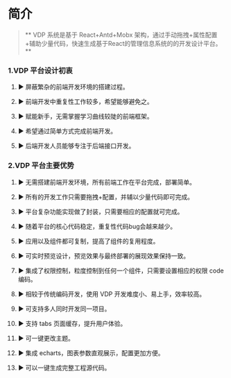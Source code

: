 # 简介

> ** VDP 系统是基于 React+Antd+Mobx 架构，通过手动拖拽+属性配置+辅助少量代码，快速生成基于React的管理信息系统的的开发设计平台。 **

### 1.VDP 平台设计初衷

1. ▶ 屏蔽繁杂的前端开发环境的搭建过程。

2. ▶ 前端开发中重复性工作较多，希望能够避免之。

3. ▶ 赋能新手，无需掌握学习曲线较陡的前端框架。

4. ▶ 希望通过简单方式完成前端开发。

5. ▶ 后端开发人员能够专注于后端接口开发。

### 2.VDP 平台主要优势

1. ▶ 无需搭建前端开发环境，所有前端工作在平台完成，部署简单。

2. ▶ 所有的开发工作只需要拖拽+配置，并辅以少量代码即可完成。

3. ▶ 平台复杂功能实现做了封装，只需要相应的配置就可完成。

4. ▶ 随着平台的核心代码稳定，重复性代码bug会越来越少。

5. ▶ 应用以及组件都可复制，提高了组件的复用程度。

6. ▶ 可实时预览设计，预览效果与最终部署的展现效果保持一致。

7. ▶ 集成了权限控制，粒度控制到任何一个组件，只需要设置相应的权限 code 编码。

8. ▶ 相较于传统编码开发，使用 VDP 开发难度小、易上手，效率较高。

9. ▶ 可支持多人同时开发同一项目。

10. ▶ 支持 tabs 页面缓存，提升用户体验。

11. ▶ 可一键更改主题。

12. ▶ 集成 echarts，图表参数直观展示，配置更加方便。

13. ▶ 可以一键生成完整工程源代码。



